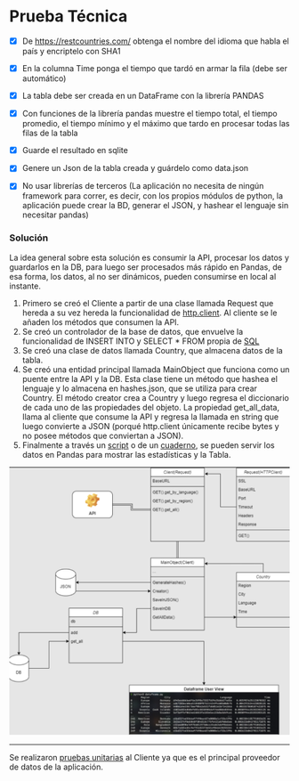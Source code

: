 # Prueba Técnica

- [x] De https://restcountries.com/ obtenga el nombre del idioma que habla el país y encriptelo con SHA1 
- [x] En la columna Time ponga el tiempo que tardó en armar la fila (debe ser automático)
- [x] La tabla debe ser creada en un DataFrame con la librería PANDAS 
- [x] Con funciones de la librería pandas muestre el tiempo total, el tiempo promedio, el tiempo mínimo y el máximo que tardo en procesar todas las filas de la tabla
- [x] Guarde el resultado en sqlite
- [x] Genere un Json de la tabla creada y guárdelo como data.json
- [x] No usar librerías de terceros (La aplicación no necesita de ningún framework para correr, es decir, con los propios módulos de python, la aplicación puede crear la BD, generar el JSON, y hashear el lenguaje sin necesitar pandas)


### Solución

La idea general sobre esta solución es consumir la API, procesar los datos y guardarlos en la DB, para luego ser procesados más rápido en Pandas, de esa forma, los datos, al no ser dinámicos, pueden consumirse en local al instante.

1. Primero se creó el Cliente a partir de una clase llamada Request que hereda a su vez hereda la funcionalidad de [http.client](https://docs.python.org/es/3/library/http.client.html#module-http.client).
Al cliente se le añaden los métodos que consumen la API.
2. Se creó un controlador de la base de datos, que envuelve la funcionalidad de INSERT INTO y SELECT * FROM propia de [SQL](https://docs.python.org/3/library/sqlite3.html)
3. Se creó una clase de datos llamada Country, que almacena datos de la tabla.
4. Se creó una entidad principal llamada MainObject que funciona como un puente entre la API y la DB. Esta clase tiene un método que hashea el lenguaje y lo almacena en hashes.json, que se utiliza para crear Country.
El método creator crea a Country y luego regresa el diccionario de cada uno de las propiedades del objeto.
La propiedad get_all_data, llama al cliente que consume la API y regresa la llamada en string que luego convierte a JSON (porqué http.client únicamente recibe bytes y no posee métodos que conviertan a JSON).
5. Finalmente a través un [script]('./src/dataframe.py') o de un [cuaderno]('./src/Solucion_1.ipynb'), se pueden servir los datos en Pandas para mostrar las estadísticas y la Tabla.

![Diagrama](./docs/diagram.png)

---
Se realizaron [pruebas unitarias]('./tests/request_test.py') al Cliente ya que es el principal proveedor de datos de la aplicación.
